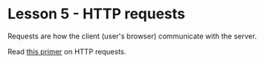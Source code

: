 # Lesson 5 - HTTP requests
Requests are how the client (user's browser) communicate with the server. 

Read [this primer](http://rve.org.uk/dumprequest) on HTTP requests.
